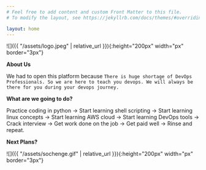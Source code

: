 ```yaml
---
# Feel free to add content and custom Front Matter to this file.
# To modify the layout, see https://jekyllrb.com/docs/themes/#overriding-theme-defaults

layout: home
---
```


![]({{ "/assets/logo.jpeg" | relative_url }}){:height="200px" width="px" border="3px"}

**About Us**

We had to open this platform because `There is huge shortage of DevOps Professionals. So we are here to teach you devops. We will always be there for you during your devops journey.`

**What are we going to do?**

Practice coding in python -> Start learning shell scripting -> Start learning linux concepts -> Start learning AWS cloud -> Start learning DevOps tools -> Crack interview -> Get work done on the job -> Get paid well -> Rinse and repeat.



**Next Plans?**

![]({{ "/assets/sochenge.gif" | relative_url }}){:height="200px" width="px" border="3px"}

